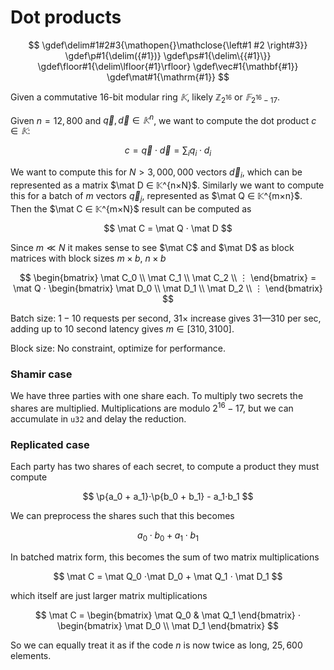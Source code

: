 # Dot products

$$
\gdef\delim#1#2#3{\mathopen{}\mathclose{\left#1 #2 \right#3}}
\gdef\p#1{\delim({#1})}
\gdef\ps#1{\delim\{{#1}\}}
\gdef\floor#1{\delim\lfloor{#1}\rfloor}
\gdef\vec#1{\mathbf{#1}}
\gdef\mat#1{\mathrm{#1}}
$$

Given a commutative 16-bit modular ring $𝕂$, likely $ℤ_{2^{16}}$ or $𝔽_{2^{16} - 17}$.

Given $n=12,800$ and $\vec q, \vec d ∈ 𝕂^n$, we want to compute the dot product $c ∈ 𝕂$:

$$
c = \vec q ⋅ \vec d = \sum_i q_i ⋅ d_i
$$

We want to compute this for $N > 3,000,000$ vectors $\vec d_i$, which can be represented as a matrix $\mat D ∈ 𝕂^{n×N}$. Similarly we want to compute this for a batch of $m$ vectors $\vec q_j$, represented as $\mat Q ∈ 𝕂^{m×n}$. Then the $\mat C ∈ 𝕂^{m×N}$ result can be computed as

$$
\mat C = \mat Q ⋅ \mat D
$$

Since $m ≪ N$ it makes sense to see $\mat C$ and $\mat D$ as block matrices with block sizes $m×b$, $n×b$

$$
\begin{bmatrix}
\mat C_0 \\ 
\mat C_1 \\ 
\mat C_2 \\
⋮ 
\end{bmatrix}
= \mat Q ⋅
\begin{bmatrix}
\mat D_0 \\ 
\mat D_1 \\ 
\mat D_2 \\
⋮ 
\end{bmatrix}
$$

Batch size: $1-10$ requests per second, $31×$ increase gives $31—310$ per sec, adding up to 10 second latency gives $m ∈ [310,3100]$.

Block size: No constraint, optimize for performance.

### Shamir case

We have three parties with one share each. To multiply two secrets the shares are multiplied. Multiplications are modulo $2^{16} - 17$, but we can accumulate in `u32` and delay the reduction.

### Replicated case

Each party has two shares of each secret, to compute a product they must compute 

$$
\p{a_0 + a_1}⋅\p{b_0 + b_1} - a_1⋅b_1
$$

We can preprocess the shares such that this becomes

$$
a_0⋅b_0 + a_1⋅b_1
$$

In batched matrix form, this becomes the sum of two matrix multiplications

$$
\mat C = \mat Q_0 ⋅\mat D_0 + \mat Q_1 ⋅ \mat D_1
$$

which itself are just larger matrix multiplications

$$
\mat C = 
\begin{bmatrix}
\mat Q_0 & \mat Q_1
\end{bmatrix}
⋅
\begin{bmatrix}
\mat D_0 \\ \mat D_1
\end{bmatrix}
$$

So we can equally treat it as if the code $n$ is now twice as long, $25,600$ elements.
